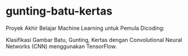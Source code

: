# gunting-batu-kertas
Proyek Akhir Belajar Machine Learning untuk Pemula Dicoding: 

Klasifikasi Gambar Batu, Gunting, Kertas dengan Convolutional Neural Networks (CNN) menggunakan TensorFlow.
